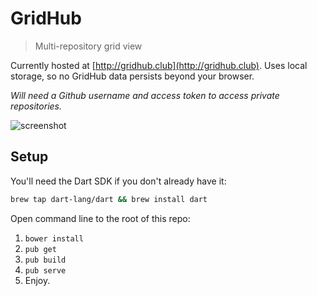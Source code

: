 # GridHub
> Multi-repository grid view

Currently hosted at [http://gridhub.club](http://gridhub.club). Uses local storage, so no GridHub data persists beyond your browser. 

_Will need a Github username and access token to access private repositories._

![screenshot](https://www.dropbox.com/s/9duh4v49mm4dedo/Screenshot%202015-01-30%2013.46.05.png?dl=1)

## Setup

You'll need the Dart SDK if you don't already have it:

```bash
brew tap dart-lang/dart && brew install dart
```

Open command line to the root of this repo:

1. `bower install`
2. `pub get`
3. `pub build`
4. `pub serve`
5. Enjoy.

